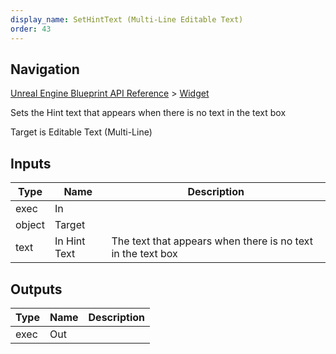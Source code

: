 ```yaml
---
display_name: SetHintText (Multi-Line Editable Text)
order: 43
---
```

## Navigation

[Unreal Engine Blueprint API Reference](https://dev.epicgames.com/documentation/en-us/unreal-engine/BlueprintAPI) > [Widget](https://dev.epicgames.com/documentation/en-us/unreal-engine/BlueprintAPI/Widget)

Sets the Hint text that appears when there is no text in the text box

Target is Editable Text (Multi-Line)

## Inputs

| Type | Name | Description |
| --- | --- | --- |
| exec | In |  |
| object | Target |  |
| text | In Hint Text | The text that appears when there is no text in the text box |

## Outputs

| Type | Name | Description |
| --- | --- | --- |
| exec | Out |  |
